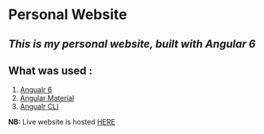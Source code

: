 # **Personal Website** #

## *This is my personal website, built with Angular 6* ##

## What was used : ##
1. [Angualr 6](https://angular.io)
2. [Angular Material](https://material.angular.io)
3. [Angualr CLI](https://cli.angular.io)

**NB:** Live website is hosted [HERE](http://ibrahimkhan.co.nf)